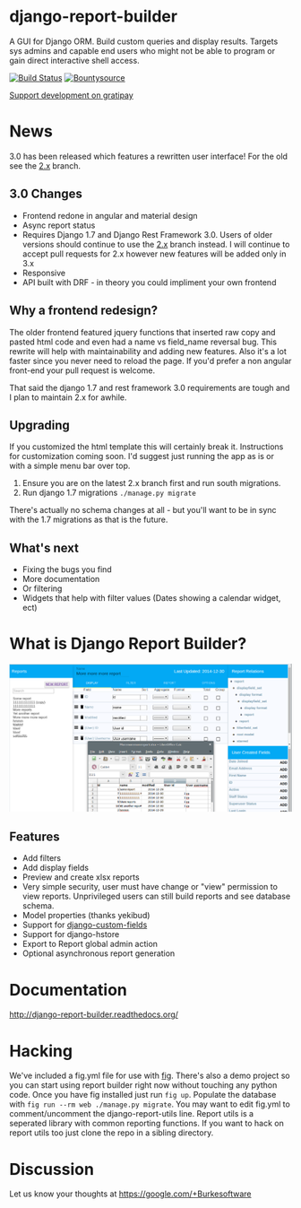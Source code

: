django-report-builder
=====================

A GUI for Django ORM. Build custom queries and display results. 
Targets sys admins and capable end users who might not be able to program or gain direct interactive shell access.

[![Build Status](https://travis-ci.org/burke-software/django-report-builder.png?branch=master)](https://travis-ci.org/burke-software/django-report-builder) [![Bountysource](https://www.bountysource.com/badge/tracker?tracker_id=314767)](https://www.bountysource.com/trackers/314767-burke-software-django-report-builder?utm_source=314767&utm_medium=shield&utm_campaign=TRACKER_BADGE)

[Support development on gratipay](http://www.gratipay.com/bufke)

# News

3.0 has been released which features a rewritten user interface! 
For the old see the [2.x] branch.

## 3.0 Changes

- Frontend redone in angular and material design
- Async report status
- Requires Django 1.7 and Django Rest Framework 3.0. Users of older versions should continue to use the [2.x] branch instead. I will continue to accept pull requests for 2.x however new features will be added only in 3.x
- Responsive
- API built with DRF - in theory you could impliment your own frontend
 
## Why a frontend redesign?

The older frontend featured jquery functions that inserted raw copy and pasted html code and even had a name vs field_name reversal bug. This rewrite will help with maintainability and adding new features. Also it's a lot faster since you never need to reload the page. If you'd prefer a non angular front-end your pull request is welcome.

That said the django 1.7 and rest framework 3.0 requirements are tough and I plan to maintain 2.x for awhile.

## Upgrading

If you customized the html template this will certainly break it. Instructions for customization coming soon. I'd suggest just running the app as is or with a simple menu bar over top.

1. Ensure you are on the latest 2.x branch first and run south migrations.
2. Run django 1.7 migrations `./manage.py migrate`
 
There's actually no schema changes at all - but you'll want to be in sync with the 1.7 migrations as that is the future.

## What's next

- Fixing the bugs you find
- More documentation
- Or filtering
- Widgets that help with filter values (Dates showing a calendar widget, ect)

# What is Django Report Builder?

![](docs/screenshots/reportbuilderscreen.png)

## Features

- Add filters
- Add display fields
- Preview and create xlsx reports
- Very simple security, user must have change or "view" permission to view 
reports. Unprivileged users can still build reports and see database schema.
- Model properties (thanks yekibud)
- Support for [django-custom-fields](https://github.com/burke-software/django-custom-field)
- Support for django-hstore
- Export to Report global admin action
- Optional asynchronous report generation

# Documentation

http://django-report-builder.readthedocs.org/

# Hacking

We've included a fig.yml file for use with [fig](http://fig.sh/). There's also a demo project so you can start using report builder right now without touching any python code.
Once you have fig installed just run `fig up`. Populate the database with `fig run --rm web ./manage.py migrate`. 
You may want to edit fig.yml to comment/uncomment the django-report-utils line. Report utils is a seperated library with common reporting functions. If you want to hack on report utils too just clone the repo in a sibling directory.

# Discussion

Let us know your thoughts at https://google.com/+Burkesoftware

[2.x]: https://github.com/burke-software/django-report-builder/tree/2.x